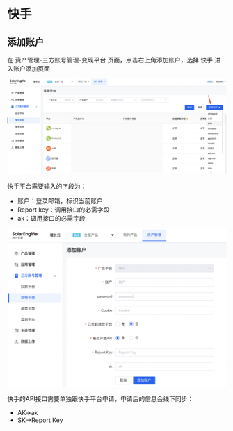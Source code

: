 # 快手

## 添加账户

在 资产管理-三方账号管理-变现平台 页面，点击右上角添加账户，选择 快手 进入账户添加页面

![](<../../../.gitbook/assets/image (121).png>)

快手平台需要输入的字段为：

* 账户：登录邮箱，标识当前账户
* Report key：调用接口的必需字段
* ak：调用接口的必需字段

![](<../../../.gitbook/assets/image (114).png>)

快手的API接口需要单独跟快手平台申请，申请后的信息会线下同步：

* AK->ak
* SK->Report Key
